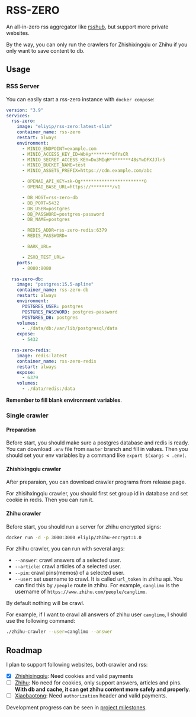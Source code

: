 # RSS-ZERO

An all-in-zero rss aggregator like [rsshub](https://docs.rsshub.app/), but support more private websites.

By the way, you can only run the crawlers for Zhishixingqiu or Zhihu if you only want to save content to db.

## Usage

### RSS Server

You can easily start a rss-zero instance with `docker compose`:

```yaml
version: "3.9"
services:
  rss-zero:
    image: "eliyip/rss-zero:latest-slim"
    container_name: rss-zero
    restart: always
    environment:
      - MINIO_ENDPOINT=example.com
      - MINIO_ACCESS_KEY_ID=WbHp********8fYsCR
      - MINIO_SECRET_ACCESS_KEY=Do3MIqH********48sYwDFXJJlr5
      - MINIO_BUCKET_NAME=test
      - MINIO_ASSETS_PREFIX=https://cdn.example.com/abc

      - OPENAI_API_KEY=sk-Og************************0
      - OPENAI_BASE_URL=https://********/v1

      - DB_HOST=rss-zero-db
      - DB_PORT=5432
      - DB_USER=postgres
      - DB_PASSWORD=postgres-password
      - DB_NAME=postgres

      - REDIS_ADDR=rss-zero-redis:6379
      - REDIS_PASSWORD=

      - BARK_URL=

      - ZSXQ_TEST_URL=
    ports:
      - 8080:8080

  rss-zero-db:
    image: "postgres:15.5-apline"
    container_name: rss-zero-db
    restart: always
    environment:
      POSTGRES_USER: postgres
      POSTGRES_PASSWORD: postgres-password
      POSTGRES_DB: postgres
    volumes:
      - ./data/db:/var/lib/postgresql/data
    expose:
      - 5432

  rss-zero-redis:
    image: redis:latest
    container_name: rss-zero-redis
    restart: always
    expose:
      - 6379
    volumes:
      - ./data/redis:/data
```

**Remember to fill blank environment variables**.

### Single crawler

#### Preparation

Before start, you should make sure a postgres database and redis is ready. You can download `.env` file from `master` branch and fill in values. Then you should set your env variables by a command like `export $(xargs < .env)`.

#### Zhishixingqiu crawler

After preparaion, you can download crawler programs from release page.

For zhisihxingqiu crawler, you should first set group id in database and set cookie in redis. Then you can run it.

#### Zhihu crawler

Before start, you should run a server for zhihu encrypted signs:

```bash
docker run -d -p 3000:3000 eliyip/zhihu-encrypt:1.0
```

For zhihu crawler, you can run with several args:

- `--answer`: crawl answers of a selected user.
- `--article`: crawl articles of a selected user.
- `--pin`: crawl pins(memos) of a selected user.
- `--user`: set username to crawl. It is called `url_token` in zhihu api. You can find this by `/people` route in zhihu. For example, `canglimo` is the username of `https://www.zhihu.com/people/canglimo`.

By default nothing will be crawl.

For example, if I want to crawl all answers of zhihu user `canglimo`, I should use the following command:

```bash
./zhihu-crawler --user=canglimo --answer
```

## Roadmap

I plan to support following websites, both crawler and rss:

- [x] [Zhishixingqiu](https://zsxq.com/): Need cookies and valid payments
- [ ] [Zhihu](https://www.zhihu.com): No need for cookies, only support answers, articles and pins.  
      **With db and cache, it can get zhihu content more safely and properly**.
- [ ] [Xiaobaotong](https://xiaobot.net): Need `authorization` header and valid payments.

Development progress can be seen in [project milestones](https://git.momoai.me/yezi/rss-zero/milestones).
